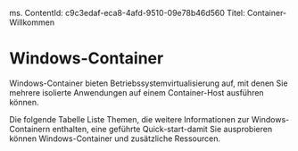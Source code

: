 ﻿ms. ContentId: c9c3edaf-eca8-4afd-9510-09e78b46d560
Titel: Container-Willkommen

# Windows-Container

Windows-Container bieten Betriebssystemvirtualisierung auf, mit denen Sie mehrere isolierte Anwendungen auf einem Container-Host ausführen können.

Die folgende Tabelle Liste Themen, die weitere Informationen zur Windows-Containern enthalten, eine geführte Quick-start-damit Sie ausprobieren können Windows-Container und zusätzliche Ressourcen.
